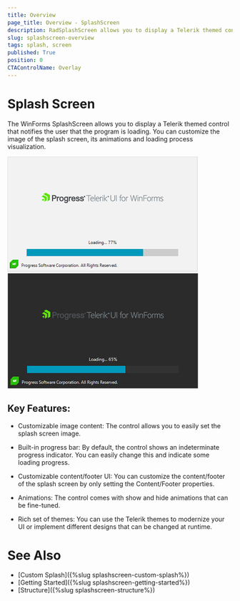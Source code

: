 ```yaml
---
title: Overview
page_title: Overview - SplashScreen
description: RadSplashScreen allows you to display a Telerik themed control that notifies the user that the program is loading.
slug: splashscreen-overview
tags: splash, screen
published: True
position: 0 
CTAControlName: Overlay
---
```


# Splash Screen

The WinForms SplashScreen allows you to display a Telerik themed control that notifies the user that the program is loading. You can customize the image of the splash screen, its animations and loading process visualization.

![splashscreen-overview 001](images/splashscreen-overview001.png) 
![splashscreen-overview 001](images/splashscreen-overview002.png)

## Key Features:

* Customizable image content: The control allows you to easily set the splash screen image. 

* Built-in progress bar: By default, the control shows an indeterminate progress indicator. You can easily change this and indicate some loading progress.

* Customizable content/footer UI: You can customize the content/footer of the splash screen by only setting the Content/Footer properties.

* Animations: The control comes with show and hide animations that can be fine-tuned. 

* Rich set of themes: You can use the Telerik themes to modernize your UI or implement different designs that can be changed at runtime. 
 
# See Also

* [Custom Splash]({%slug splashscreen-custom-splash%}) 
* [Getting Started]({%slug splashscreen-getting-started%}) 
* [Structure]({%slug splashscreen-structure%}) 
 
        
